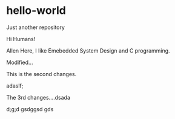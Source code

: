 # hello-world
Just another repository

Hi Humans!

Allen Here, I like Emebedded System Design and C programming.


Modified...

This is the second changes.

adaslf;

The 3rd changes....dsada


d;g;d
gsdggsd
gds
